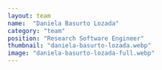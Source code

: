 ```yaml
---
layout: team
name:  "Daniela Basurto Lozada"
category: "team"
position: "Research Software Engineer"
thumbnail: "daniela-basurto-lozada.webp"
image: "daniela-basurto-lozada-full.webp"
---
```

